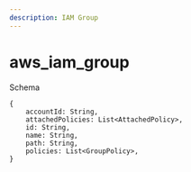 ```yaml
---
description: IAM Group
---
```


# aws_iam_group

Schema
```
{
	accountId: String,
	attachedPolicies: List<AttachedPolicy>,
	id: String,
	name: String,
	path: String,
	policies: List<GroupPolicy>,
}
```
